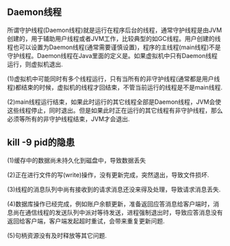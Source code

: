 ## Daemon线程

所谓守护线程(Daemon线程)就是运行在程序后台的线程，通常守护线程是由JVM创建的，用于辅助用户线程或者JVM工作，比较典型的如GC线程。用户创建的线程也可以设置为Daemon线程(通常需要谨慎设置)，程序的主线程(main线程)不是守护线程。Daemon线程在Java里面的定义是。如果虚拟机中只有Daemon线程运行，则虚拟机退出.

(1)虚拟机中可能同时有多个线程运行，只有当所有的非守护线程(通常都是用户线程)都结束的时候，虚拟机的线程才回结束，不管当前运行的线程是不是main线程.

(2)main线程运行结束，如果此时运行的其它线程全部是Daemon线程，JVM会使这些线程停止，同时退出。但是如果此时正在运行的其它线程有非守护线程，那么必须等所有的非守护线程结束，JVM才会退出.



## kill -9 pid的隐患

(1)缓存中的数据尚未持久化到磁盘中，导致数据丢失

(2)正在进行文件的写(write)操作，没有更新完成，突然退出，导致文件损坏.

(3)线程的消息队列中尚有接收到的请求消息还没来得及处理，导致请求消息丢失.

(4)数据库操作已经完成，例如账户余额更新，准备返回应答消息给客户端时，消息尚在通信线程的发送队列中派对等待发送，进程强制退出时，导致应答消息没有返回给客户端，客户端发起超时重试，会带来重复更新问题.

(5)句柄资源没有及时释放等其它问题.

